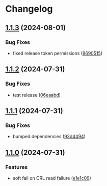 # Changelog

## [1.1.3](https://github.com/antoninguyot/crl-monitor/compare/v1.1.2...v1.1.3) (2024-08-01)


### Bug Fixes

* fixed release token permissions ([8690515](https://github.com/antoninguyot/crl-monitor/commit/8690515d1b23d7437a603dc7d7678ef55f0f1dfd))

## [1.1.2](https://github.com/antoninguyot/crl-monitor/compare/v1.1.1...v1.1.2) (2024-07-31)


### Bug Fixes

* test release ([06eaabd](https://github.com/antoninguyot/crl-monitor/commit/06eaabd51c4c1debb3f31cd25f024af34429888f))

## [1.1.1](https://github.com/antoninguyot/crl-monitor/compare/v1.1.0...v1.1.1) (2024-07-31)


### Bug Fixes

* bumped dependencies ([93d4494](https://github.com/antoninguyot/crl-monitor/commit/93d449439e31a243621307255a3ea0453a2e85e0))

## [1.1.0](https://github.com/antoninguyot/crl-monitor/compare/v1.0.3...v1.1.0) (2024-07-31)


### Features

* soft fail on CRL read failure ([e1e1c09](https://github.com/antoninguyot/crl-monitor/commit/e1e1c09a13bd355a60edeb61c52f52d093f705e3))
